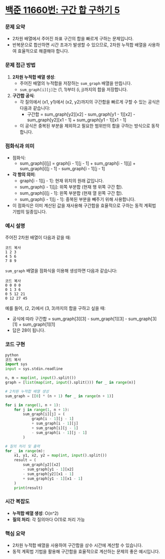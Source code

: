 # [백준 11660번: 구간 합 구하기 5](https://www.acmicpc.net/problem/11660)
### 문제 요약

- 2차원 배열에서 주어진 좌표 구간의 합을 빠르게 구하는 문제입니다.
- 반복문으로 합산하면 시간 초과가 발생할 수 있으므로, 2차원 누적합 배열을 사용하여 효율적으로 해결해야 합니다.

### 문제 접근 방법

1. **2차원 누적합 배열 생성**:
    - 주어진 배열의 누적합을 저장하는 `sum_graph` 배열을 만듭니다.
    - `sum_graph[i][j]`는 (1, 1)부터 (i, j)까지의 합을 저장합니다.
2. **구간합 공식**:
    - 각 질의에서 (x1, y1)에서 (x2, y2)까지의 구간합을 빠르게 구할 수 있는 공식은 다음과 같습니다:
        - 구간합 = sum_graph[y2][x2] - sum_graph[y1 - 1][x2] - sum_graph[y2][x1 - 1] + sum_graph[y1 - 1][x1 - 1]
    - 이 공식은 중복된 부분을 제외하고 필요한 범위만의 합을 구하는 방식으로 동작합니다.

### 점화식과 의미

- 점화식:
    - sum_graph[i][j] = graph[i - 1][j - 1] + sum_graph[i - 1][j] + sum_graph[i][j - 1] - sum_graph[i - 1][j - 1]
- **각 항의 의미**:
    - graph[i - 1][j - 1]: 현재 위치의 원래 값입니다.
    - sum_graph[i - 1][j]: 위쪽 부분합 (현재 행 위쪽 구간 합).
    - sum_graph[i][j - 1]: 왼쪽 부분합 (현재 열 왼쪽 구간 합).
    - sum_graph[i - 1][j - 1]: 중복된 부분을 빼주기 위해 사용합니다.
- 이 점화식은 이미 계산된 값을 재사용해 구간합을 효율적으로 구하는 동적 계획법 기법의 일종입니다.

### 예시 설명

주어진 2차원 배열이 다음과 같을 때:

```
코드 복사
1 2 3
4 5 6
7 8 9

```

`sum_graph` 배열을 점화식을 이용해 생성하면 다음과 같습니다:

```
코드 복사
0 0 0 0
0 1 3 6
0 5 12 21
0 12 27 45

```

예를 들어, (2, 2)에서 (3, 3)까지의 합을 구하고 싶을 때:

- 공식에 따라 구간합 = sum_graph[3][3] - sum_graph[1][3] - sum_graph[3][1] + sum_graph[1][1]
- 답은 28이 됩니다.

### 코드 구현

```python
python
코드 복사
import sys
input = sys.stdin.readline

n, m = map(int, input().split())
graph = [list(map(int, input().split())) for _ in range(n)]

# 2차원 누적합 배열 생성
sum_graph = [[0] * (n + 1) for _ in range(n + 1)]

for i in range(1, n + 1):
    for j in range(1, n + 1):
        sum_graph[i][j] = (
            graph[i - 1][j - 1]
            + sum_graph[i - 1][j]
            + sum_graph[i][j - 1]
            - sum_graph[i - 1][j - 1]
        )

# 질의 처리 및 출력
for _ in range(m):
    x1, y1, x2, y2 = map(int, input().split())
    result = (
        sum_graph[y2][x2]
        - sum_graph[y1 - 1][x2]
        - sum_graph[y2][x1 - 1]
        + sum_graph[y1 - 1][x1 - 1]
    )
    print(result)

```

### 시간 복잡도

- **누적합 배열 생성**: O(n^2)
- **질의 처리**: 각 질의마다 O(1)로 처리 가능

### 핵심 요약

- 2차원 누적합 배열을 사용하여 구간합을 상수 시간에 계산할 수 있습니다.
- 동적 계획법 기법을 활용해 구간합을 효율적으로 계산하는 문제의 좋은 예시입니다.
